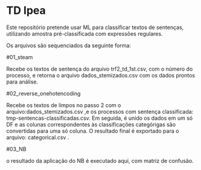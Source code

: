# TD Ipea



  Este repositório pretende usar ML para classificar textos de sentenças, utilizando amostra pré-classificada com expressões regulares.

  Os arquivos são sequenciados da seguinte forma:

#01_steam

  Recebe os textos de sentença do arquivo trf2_td_1st.csv, com o número do processo, e retorna o arquivo dados_stemizados.csv com os dados prontos para análise.

#02_reverse_onehotencoding

  Recebe os textos de limpos no passo 2 com o arquivo:dados_stemizados.csv ,e os processos com sentença classificada: tmp-sentencas-classificadas.csv. Em seguida, é unido os dados em um só DF e as colunas correspondentes às classificações categórigas são convertidas para uma só coluna.
  O resultado final é exportado para o arquivo: categorical.csv .
  
#03_NB

  o resultado da aplicação do NB é executado aqui, com matriz de confusão.
